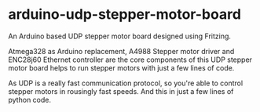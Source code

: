 # arduino-udp-stepper-motor-board
An Arduino based UDP stepper motor board designed using Fritzing. 

Atmega328 as Arduino replacement, A4988 Stepper motor driver and ENC28j60 Ethernet controller are the core components of this UDP stepper motor board helps to run stepper motors with just a few lines of code.

As UDP is a really fast communication protocol, so you're able to control stepper motors in rousingly fast speeds. And this in just a few lines of python code.


